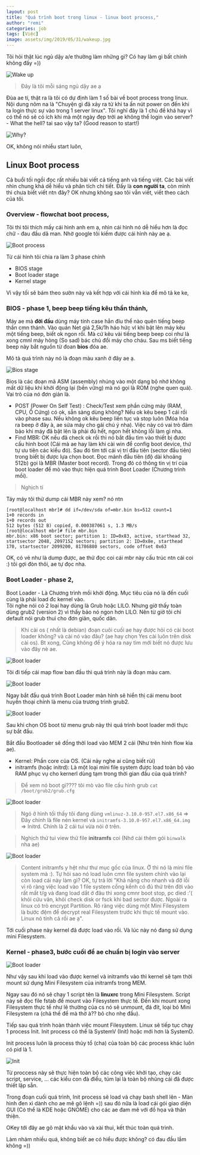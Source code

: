 ```yaml
---
layout: post
title: "Quá trình boot trong linux - linux boot process,"
author: "remi"
categories: job
tags: [Việc]
image: assets/img/2019/05/31/wakeup.jpg
---
```

Tôi hỏi thật lúc ngủ dậy a/e thường làm những gì? Có hay làm gì bất chính không đấy =))

![Wake up]( {{site.url}}/assets/img/2019/05/31/wakeup.jpg)

>Đây là tôi mỗi sáng ngủ dậy ae ạ

Đùa ae tí, thật ra là tôi có dự định làm 1 số bài về boot process trong linux. Nội dung nôm na là "Chuyện gì đã xảy ra từ khi ta ấn nút power on đến khi ta login thực sự vào trong 1 server linux". Tôi nghĩ đây là 1 chủ đề khá hay vì có thể nó sẽ có ích khi mà một ngày đẹp trời ae không thể login vào server? - What the hell? tai sao vậy ta? (Good reason to start!)

![Why?]( {{site.url}}/assets/img/2019/05/31/why.png)

OK, không nói nhiều start luôn,

## **Linux Boot process**

Cả buổi tối ngồi đọc rất nhiều bài viết cả tiếng anh và tiếng việt. Các bài viết nhìn chung khá dễ hiểu và phân tích chi tiết. Đấy là **con người ta**, còn mình thì chưa biết viết ntn đây? OK nhưng không sao tôi vẫn viết, viết theo cách của tôi.


### Overview - flowchat boot process, 

Tôi thì tôi thích mấy cái hình anh em ạ, nhìn cái hình nó dễ hiểu hơn là đọc chữ - đau đầu dã man. Nhờ google tôi kiếm được cái hình này ae ạ.


![Boot process]( {{site.url}}/assets/img/2019/05/31/linux_boot_process0.png)

Từ cái hình tôi chia ra làm 3 phase chính

* BIOS stage
* Boot loader stage
* Kernel stage

Vì vậy tối sẽ bám theo sườn này và kết hợp với cái hình kia để mô tả ke ke,

### BIOS - phase 1, beep beep tiếng kêu thần thánh,

Máy ae mà **đời đầu** dùng máy tính case hẳn đíu thể nào quên tiếng beep thần cmn thánh. Vào quán Net giá 2,5k/1h háo hức vl khi bật lên máy kêu một tiếng beep, biết ok ngon rồi. Mà cứ kêu vài tiếng beep beep coi như là xong cmnl máy hỏng (So sad) bác chủ đổi máy cho cháu. Sau ms biết tiếng beep này bắt nguồn từ đoan **bios** đóa ae.

Mô tả quá trình này nó là đoạn màu xanh ở đây ae ạ.

![Bios stage]( {{site.url}}/assets/img/2019/05/31/bios1.PNG)

Bios là các đoạn mã ASM (assembly) nhúng vào một dạng bộ nhớ không mất dữ liệu khi khởi động lại (bền vững) mà nó gọi là ROM (nghe quen quá). Vai trò của nó đơn giản là. 
* POST (Power On Self Test) : Check/Test xem phần cứng máy (RAM, CPU, Ổ Cứng) có ok, sẵn sàng dùng không? Nếu ok kêu beep 1 cái rồi vào phase sau. Nếu không ok kêu beep liên tục và stop luôn (Móa hóa ra beep ở đây à, ae sửa máy cho gái chú ý nha). Việc này có vai trò đảm bảo khi máy đã bật lên là phải đủ hết, ngon hết không lỗi làm gì nha.
* Find MBR: OK nếu đã check ok rồi thì nó bắt đầu tìm vào thiết bị được cấu hình boot (Cái mà ae hay làm khi cài win để config boot device, thứ tự ưu tiên các kiểu đó). Sau đó tìm tới cái vị trí đầu tiên (sector đầu tiên) trong biết bị được lựa chọn boot. Đọc mảnh đầu tiên (độ dài khoảng 512b) gọi là MBR (Master boot record). Trong đó có thông tin vị trí của boot loader để mò vào thực hiện quá trình Boot Loader (Chương trình mồi). 

>Nghịch tí

Táy máy tôi thử dump cái MBR này xem? nó ntn

```
[root@localhost mbr]# dd if=/dev/sda of=mbr.bin bs=512 count=1
1+0 records in
1+0 records out
512 bytes (512 B) copied, 0.000387061 s, 1.3 MB/s
[root@localhost mbr]# file mbr.bin
mbr.bin: x86 boot sector; partition 1: ID=0x83, active, starthead 32, startsector 2048, 2097152 sectors; partition 2: ID=0x8e, starthead 170, startsector 2099200, 81786880 sectors, code offset 0x63
```
OK, có vẻ như là dump được, ae thử đọc coi cái mbr này cấu trúc ntn cái coi :) tôi gợi đòn thôi, ae tự đọc nha.

### Boot Loader - phase 2,

Boot Loader - Là Chương trình mồi khởi động. Mục tiêu của nó là đến cuối cùng là phải load đc kernel vào.  
Tôi nghe nói có 2 loại hay dùng là Grub hoặc LILO. Nhưng giờ thấy toàn dùng grub2 (version 2) vì thấy bảo nó ngon hơn LILO. Nên từ giờ tôi chỉ default nói grub thui cho đơn giản, quốc dân. 

>Khi cài os ( nhất là debian) đoạn cuôi cuối ae hay được hỏi có cài boot loader không? và cài nó vào đâu? (ae hay chọn Yes cài luôn trên disk cài os). Bt xong, Cũng không để ý hóa ra nay tìm mới biết nó được lưu vào đây nè ae.

![Boot loader]( {{site.url}}/assets/img/2019/05/31/grub1.PNG)

Tôi đi tiếp cái map flow ban đầu thì quá trình này là đoạn màu cam.

![Boot loader]( {{site.url}}/assets/img/2019/05/31/bootloader1.png)


Ngay bắt đầu quá trình Boot Loader màn hình sẽ hiển thị cái menu boot huyền thoại chính là menu của trương trình grub2. 

![Boot loader]( {{site.url}}/assets/img/2019/05/31/grubmenu.PNG)

Sau khi chọn OS boot từ menu grub này thì quá trình boot loader mới thực sự bắt đầu.

Bắt đầu Bootloader sẽ đồng thời load vào MEM 2 cái (Như trên hình flow kìa ae).

* Kernel: Phần core của OS. (Cái này nghe ai cũng biết rùi)
* initramfs (hoặc initrd): Là một loại mini file system được load toàn bộ vào RAM phục vụ cho kernerl dùng tạm trong thời gian đầu của quá trình?

>Để xem nó boot gì???? tôi mò vào file cấu hình grub ```cat /boot/grub2/grub.cfg```

![Boot loader]( {{site.url}}/assets/img/2019/05/31/grubmenu2.PNG)

>Ngó ở hình tối thấy tôi đang dùng ```vmlinuz-3.10.0-957.el7.x86_64``` => Đây chính là file nén kernel và ```initramfs-3.10.0-957.el7.x86_64.img``` => Initrd. Chính là 2 cái tui vừa nói ở trên.

>Nghịch thử tui view thử file **initramfs** coi (Nhớ cài thêm gói ```binwalk``` nha ae)

![Boot loader]( {{site.url}}/assets/img/2019/05/31/bin.PNG)


>Content initramfs y hệt như thư mục gốc của linux. Ờ thì nó là mini file system mà :). 
>Tự hỏi sao nó load luôn cmn file system chính vào lại còn load cái này làm gì? OK, tự trả lời "Khả năng cho nhanh và đỡ lỗi vì rõ ràng việc load vào 1 file system cồng kềnh có đủ thứ trên đời vào rất mất t/g và đang load dắt ở đâu thì xong cmnr boot stop, pc died :'( khỏi cứu vãn, khỏi check disk or fsck khi bad sector được. Ngoài ra linux có trò encrypt Partition. Rõ ràng việc dùng một Mini Filesystem là bước đệm để decrypt real Filesystem trước khi thực tế mount vào. Linux nó tính cả rồi ae ạ".

Tới cuối phase này kernel đã được load vào rồi. Và lúc này nó đang sử dụng mini Filesystem.

### Kernel - phase3, bước cuối để ae chuẩn bị login vào server 

![Boot loader]( {{site.url}}/assets/img/2019/05/31/kernel_last.png)

Như vậy sau khi load vào được kernel và initramfs vào thì kernel sẽ tạm thời mount sử dụng Mini Filesystem của initramfs trong MEM. 

Ngay sau đó nó sẽ chạy 1 script tên là **linuxrc** trong Mini Filesystem. Script này sẽ đọc file fstab để mount vào Filesystem thực tế. Đến khi mount xong Filesystem thực tế như lẽ thường của cs nó sẽ unmount, đá đít, loại bỏ Mini Filesystem ra (chả thế để mà thờ à?? bỏ cho nhẹ đầu). 

Tiếp sau quá trình hoàn thành việc mount Filesystem. Linux sẽ tiếp tục chạy 1 process Init. Init process có thể là SystemV (Init) hoặc mới hơn là SystemD. 

Init process luôn là process thủy tổ (cha) của toàn bộ các process khác luôn có pid là 1.

![Init]( {{site.url}}/assets/img/2019/05/31/init.PNG)

Từ proccess này sẽ thực hiện toàn bộ các công việc khởi tạo, chạy các script, service, ... các kiểu con đà điểu, túm lại là toàn bộ nhũng cái đã được thiết lập sẵn. 

Trong đoạn cuối quá trình, Init process sẽ load và chạy bash shell lên - Màn hình đen xì dành cho ae mê gõ lệnh =)) sau đó nữa là load cái gói giao diện GUI (Có thể là KDE hoặc GNOME) cho các ae đam mê với đồ họa và thân thiện.


OKey tới đây ae gõ mật khẩu vào và xài thui, kết thúc toàn quá trình.

Làm nhảm nhiều quá, không biết ae có hiểu được không? có đau đầu lắm không =)) 